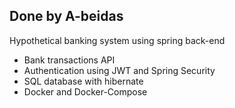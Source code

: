 <h2>Done by A-beidas</h2>
Hypothetical banking system using spring back-end
<ul>
    <li>Bank transactions API</li>
    <li>Authentication using JWT and Spring Security</li>
    <li>SQL database with hibernate</li>
    <li>Docker and Docker-Compose</li>
</ul>
